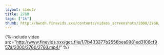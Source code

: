 ```yaml
--- 
layout: sieutv
title: 2760
tags: ["1k"]
thumb: http://hwcdn.finevids.xxx/contents/videos_screenshots/2000/2760/preview.mp4.jpg
---
```

{% include video src="http://www.finevids.xxx/get_file/1/7b433377b2556bea9981ed3106cf957a/2000/2760/2760.mp4/" %} 
